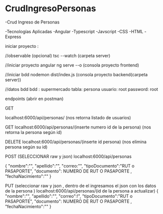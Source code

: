 # CrudIngresoPersonas

-Crud Ingreso de Personas 

-Tecnologías Aplicadas
-Angular
-Typescript
-Javscript
-CSS
-HTML
-Express



iniciar proyecto : 

//observable (opcional)
tsc --watch (carpeta server)

//iniciar proyecto angular
ng serve --o (consola proyecto frontend)

//iniciar bdd
nodemon dist/index.js (consola proyecto backend(carpeta server))


//datos bdd
bdd : supermercado
tabla: persona
usuario: root
password: root

endpoints (abrir en postman)

GET

localhost:6000/api/personas/
(nos retorna listado de usuarios)

GET
localhost:6000/api/personas/(inserte numero id de la persona)
(nos retorna la persona según id)

DELETE
localhost:6000/api/personas/(inserte id persona)
(nos elimina persona según su  id)

POST (SELECCIONAR raw y json)
localhost:6000/api/personas

{
   "nombre":"",
   "apellido":"",
   "correo:"",
   "tipoDocumento":"RUT o PASAPORTE",
   "documento": NUMERO DE RUT O PASAPORTE ,
   "fechaNacimiento":""
}

PUT (seleccionar raw y json , dentro de el ingresamos el json con los datos de la persona )
localhost:6000/api/personas/(id de la persona a actualizar)
{
   "nombre":"",
   "apellido":"",
   "correo":!",
   "tipoDocumento":"RUT o PASAPORTE",
   "documento": NUMERO DE RUT O PASAPORTE ,
   "fechaNacimiento":""
}

